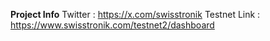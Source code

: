 **Project Info**
Twitter : https://x.com/swisstronik
Testnet Link : https://www.swisstronik.com/testnet2/dashboard
